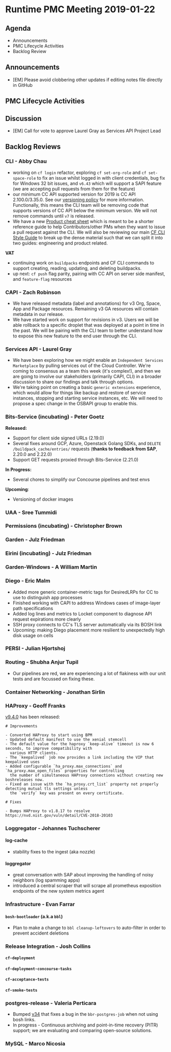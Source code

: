 # Runtime PMC Meeting 2019-01-22

## Agenda

* Announcements
* PMC Lifecycle Activities
* Backlog Review


## Announcements

- [EM] Please avoid clobbering other updates if editing notes file directly in GitHub


## PMC Lifecycle Activities


## Discussion

- [EM] Call for vote to approve Laurel Gray as Services API Project Lead


## Backlog Reviews

### CLI - Abby Chau

- working on `cf login` refactor, exploring `cf set-org-role` and `cf set-space-role` to fix an issue whilst logged in with client credentials, bug fix for Windows 32 bit issues, and `v6.43` which will support a SAPI feature (we are accepting pull requests from them for the feature)
- our minimum CC API supported version for 2019 is CC API 2.100.0/3.35.0. See our [versioning policy](https://github.com/cloudfoundry/cli/wiki/Versioning-Policy#cf-cli-minimum-supported-version) for more information. Functionally, this means the CLI team will be removing code that supports versions of CC API below the minimum version. We will not remove commands until `v7` is released. 
- We have a new [Product cheat sheet](https://github.com/cloudfoundry/cli/wiki/CLI-Product-Specific-Style-Guide) which is meant to be a shorter reference guide to help Contributors/other PMs when they want to issue a pull request against the CLI. We will also be reviewing our main [CF CLI Style Guide](https://github.com/cloudfoundry/cli/wiki/CF-CLI-Style-Guide) to break up the dense material such that we can split it into two guides: engineering and product related. 

**VAT**
- continuing work on `buildpacks` endpoints and CF CLI commands to support creating, reading, updating, and deleting buildpacks.
- up next: `cf push` flag parity, pairing with CC API on server side manifest, and `feature-flag` resources


### CAPI - Zach Robinson

- We have released metadata (label and annotations) for v3 Org, Space, App and Package resources.  Remaining v3 GA resources will contain metadata in our release. 
- We have started work on support for revisions in v3.  Users we will be able rollback to a specific droplet that was deployed at a point in time in the past. We will be pairing with the CLI team to better understand how to expose this new feature to the end user through the CLI.

### Services API - Laurel Gray
- We have been exploring how we might enable an `Independent Services Marketplace` by pulling services out of the Cloud Controller. We're coming to consensus as a team this week (it's complex!), and then we are going to involve our stakeholders (primarily CAPI, CLI) in a broader discussion to share our findings and talk through options.
- We're taking point on creating a basic `generic extensions` experience, which would allow for things like backup and restore of service instances, stopping and starting service instances, etc. We will need to propose a spec change in the OSBAPI group to enable this.

### Bits-Service (incubating) - Peter Goetz

**Released:**
- Support for client side signed URLs (2.19.0)
- Several fixes around GCP, Azure, Openstack Golang SDKs, and  `DELETE /buildpack_cache/entries/` requests (**thanks to feedback from SAP**, 2.20.0 and 2.22.0)
- Support GET requests proxied through Bits-Service (2.21.0)

**In Progress:**
- Several chores to simplify our Concourse pipelines and test envs

**Upcoming**:
- Versioning of docker images


### UAA - Sree Tummidi


### Permissions (incubating) - Christopher Brown


### Garden - Julz Friedman


### Eirini (incubating) - Julz Friedman


### Garden-Windows - A William Martin


### Diego - Eric Malm

- Added more generic container-metric tags for DesiredLRPs for CC to use to distinguish app processes
- Finished working with CAPI to address Windows cases of image-layer path specifications
- Added log lines and metrics to Locket component to diagnose API request expirations more clearly
- SSH proxy connects to CC's TLS server automatically via its BOSH link
- Upcoming: making Diego placement more resilient to unexpectedly high disk usage on cells


### PERSI - Julian Hjortshoj


### Routing - Shubha Anjur Tupil
- Our pipelines are red, we are experiencing a lot of flakiness with our unit tests and are focussed on fixing these. 


### Container Networking - Jonathan Sirlin


### HAProxy - Geoff Franks

[v9.4.0](https://github.com/cloudfoundry-community/haproxy-boshrelease/releases) has been released:
```
# Improvements

- Converted HAProxy to start using BPM
- Updated default manifest to use the xenial stemcell
- The default value for the haproxy `keep-alive` timeout is now 6 seconds, to improve compatibility with
  various HTTP clients.
- The `keepalived` job now provides a link including the VIP that keepalived uses
- Added configurable `ha_proxy.max_connections` and `ha_proxy.max_open_files` properties for controlling
  the number of simultaneous HAProxy connections without creating new boshreleases now.
- Fixed an issue with the `ha_proxy.crt_list` property not properly detecting mutual tls settings unless
  the `verify` key was present on every certificate.

# Fixes

- Bumps HAProxy to v1.8.17 to resolve https://nvd.nist.gov/vuln/detail/CVE-2018-20103
```

### Loggregator - Johannes Tuchscherer

#### log-cache
- stability fixes to the ingest (aka nozzle)

#### loggregator
- great conversation with SAP about improving the handling of noisy neighbors (log spamming apps)
- introduced a central scraper that will scrape all prometheus exposition endpoints of the new system metrics agent


### Infrastructure - Evan Farrar

#### `bosh-bootloader` (a.k.a `bbl`)
- Plan to make a change to `bbl cleanup-leftovers` to auto-filter in order to prevent accident deletions 


### Release Integration - Josh Collins

#### `cf-deployment`


#### `cf-deployment-concourse-tasks`


#### `cf-acceptance-tests`


#### `cf-smoke-tests`


### postgres-release - Valeria Perticara
- Bumped [v34](https://github.com/cloudfoundry/postgres-release/releases/tag/v34) that fixes a bug in the `bbr-postgres-job` when not using bosh links.
- In progress - Continuous archiving and point-in-time recovery (PITR) support; we are evaluating and comparing open-source solutions. 

### MySQL - Marco Nicosia
